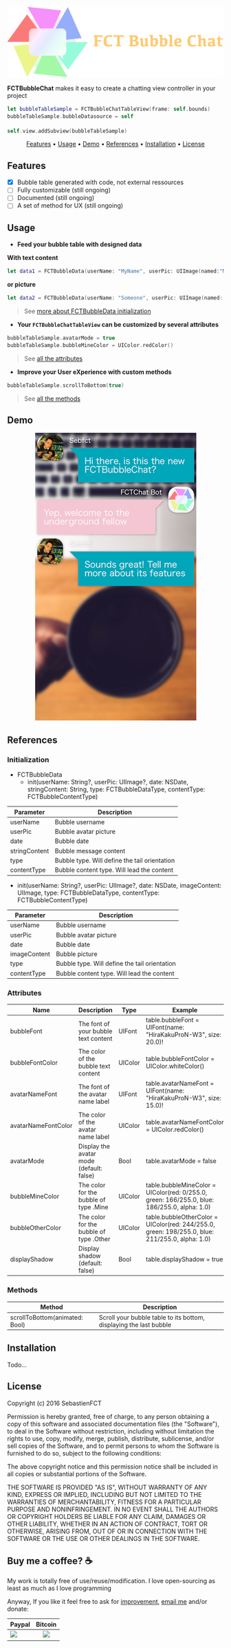 <p align="center">
  <img src="assets/logo@2x.png">
</p>

**FCTBubbleChat** makes it easy to create a chatting view controller in your project

```swift
let bubbleTableSample = FCTBubbleChatTableView(frame: self.bounds)
bubbleTableSample.bubbleDatasource = self
            
self.view.addSubview(bubbleTableSample)
```

<p align="center">
    <a href="#features">Features</a> • <a href="#usage">Usage</a> • <a href="#demo">Demo</a> • <a href="#references">References</a> • <a href="#installation">Installation</a> • <a href="#license">License</a>
</p>

## Features

- [x] Bubble table generated with code, not external ressources
- [ ] Fully customizable (still ongoing)
- [ ] Documented (still ongoing)
- [ ] A set of method for UX (still ongoing)

## Usage

- **Feed your bubble table with designed data**

**With text content**
```swift
let data1 = FCTBubbleData(userName: "MyName", userPic: UIImage(named:"MyAvatar"), date: NSDate(), stringContent: "Hello World!", type: .Mine, contentType: .Text)
```

**or picture**

```swift
let data2 = FCTBubbleData(userName: "Someone", userPic: UIImage(named: "Someone_avatar"), date: NSDate(), imageContent: UIImage(named: "sample_picture")!, type: .Other, contentType: .Image)
```

> See [more about FCTBubbleData initialization](#initialization)

- **Your `FCTBubbleChatTableView` can be customized by several attributes**

```swift
bubbleTableSample.avatarMode = true
bubbleTableSample.bubbleMineColor = UIColor.redColor()
```

> See [all the attributes](#attributes)

- **Improve your User eXperience with custom methods**

```swift
bubbleTableSample.scrollToBottom(true)
```

> See [all the methods](#methods)

## Demo

<p align="center">
  <img src="assets/sample.png" />
</p>

## References

### Initialization

* FCTBubbleData
  * init(userName: String?, userPic: UIImage?, date: NSDate, stringContent: String, type: FCTBubbleDataType, contentType: FCTBubbleContentType)

| Parameter     | Description                                   |
|---------------|-----------------------------------------------|
| userName      | Bubble username                               |
| userPic       | Bubble avatar picture                         |
| date          | Bubble date                                   |
| stringContent | Bubble message content                        |
| type          | Bubble type. Will define the tail orientation |
| contentType   | Bubble content type. Will lead the content    |

  * init(userName: String?, userPic: UIImage?, date: NSDate, imageContent: UIImage, type: FCTBubbleDataType, contentType: FCTBubbleContentType)

| Parameter    | Description                                   |
|--------------|-----------------------------------------------|
| userName     | Bubble username                               |
| userPic      | Bubble avatar picture                         |
| date         | Bubble date                                   |
| imageContent | Bubble picture                                |
| type         | Bubble type. Will define the tail orientation |
| contentType  | Bubble content type. Will lead the content    |

### Attributes

| Name                | Description                              | Type    | Example                                                                                         |
|---------------------|------------------------------------------|---------|-------------------------------------------------------------------------------------------------|
| bubbleFont          | The font of your bubble text content     | UIFont  | table.bubbleFont = UIFont(name: "HiraKakuProN-W3", size: 20.0)!                                 |
| bubbleFontColor     | The color of the bubble text content     | UIColor | table.bubbleFontColor = UIColor.whiteColor()                                                    |
| avatarNameFont      | The font of the avatar name label        | UIFont  | table.avatarNameFont = UIFont(name: "HiraKakuProN-W3", size: 15.0)!                             |
| avatarNameFontColor | The color of the avatar name label       | UIColor | table.avatarNameFontColor = UIColor.redColor()                                                  |
| avatarMode          | Display the avatar mode (default: false) | Bool    | table.avatarMode = false                                                                        |
| bubbleMineColor     | The color for the bubble of type .Mine   | UIColor | table.bubbleMineColor = UIColor(red: 0/255.0, green: 166/255.0, blue: 186/255.0, alpha: 1.0)    |
| bubbleOtherColor    | The color for the bubble of type .Other  | UIColor | table.bubbleOtherColor = UIColor(red: 244/255.0, green: 198/255.0, blue: 211/255.0, alpha: 1.0) |
| displayShadow       | Display shadow (default: false)          | Bool    | table.displayShadow = true                                                                      |

### Methods

| Method                         | Description                                                        |
|--------------------------------|--------------------------------------------------------------------|
| scrollToBottom(animated: Bool) | Scroll your bubble table to its bottom, displaying the last bubble |

## Installation

Todo...

## License

Copyright (c) 2016 SebastienFCT

Permission is hereby granted, free of charge, to any person obtaining a copy
of this software and associated documentation files (the "Software"), to deal
in the Software without restriction, including without limitation the rights
to use, copy, modify, merge, publish, distribute, sublicense, and/or sell
copies of the Software, and to permit persons to whom the Software is
furnished to do so, subject to the following conditions:

The above copyright notice and this permission notice shall be included in all
copies or substantial portions of the Software.

THE SOFTWARE IS PROVIDED "AS IS", WITHOUT WARRANTY OF ANY KIND, EXPRESS OR
IMPLIED, INCLUDING BUT NOT LIMITED TO THE WARRANTIES OF MERCHANTABILITY,
FITNESS FOR A PARTICULAR PURPOSE AND NONINFRINGEMENT. IN NO EVENT SHALL THE
AUTHORS OR COPYRIGHT HOLDERS BE LIABLE FOR ANY CLAIM, DAMAGES OR OTHER
LIABILITY, WHETHER IN AN ACTION OF CONTRACT, TORT OR OTHERWISE, ARISING FROM,
OUT OF OR IN CONNECTION WITH THE SOFTWARE OR THE USE OR OTHER DEALINGS IN THE
SOFTWARE.

## Buy me a coffee? :coffee:

My work is totally free of use/reuse/modification. I love open-sourcing as least as much as I love programming

Anyway, If you like it feel free to ask for [improvement](https://github.com/SebastienFCT/FCTBubbleChat/issues), [email me](mailto:sebastienfct@gmail.com) and/or donate:

| Paypal | Bitcoin |
| ------ | ------- |
| [![](https://www.paypalobjects.com/en_US/i/btn/btn_donateCC_LG.gif)](https://www.paypal.me/sebastienfct) |  <center> [![](https://bitcoin.org/img/icons/logotop.svg)](https://sebastienfct.bitcoinwallet.com/) </center> |
